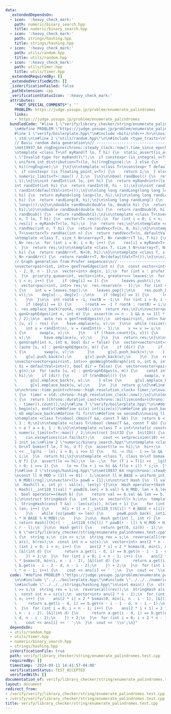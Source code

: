 ```yaml
---
data:
  _extendedDependsOn:
  - icon: ':heavy_check_mark:'
    path: numeric/binary_search.hpp
    title: numeric/binary_search.hpp
  - icon: ':heavy_check_mark:'
    path: strings/hashing.hpp
    title: strings/hashing.hpp
  - icon: ':heavy_check_mark:'
    path: utils/random.hpp
    title: utils/random.hpp
  - icon: ':heavy_check_mark:'
    path: utils/timer.hpp
    title: utils/timer.hpp
  _extendedRequiredBy: []
  _extendedVerifiedWith: []
  _isVerificationFailed: false
  _pathExtension: cpp
  _verificationStatusIcon: ':heavy_check_mark:'
  attributes:
    '*NOT_SPECIAL_COMMENTS*': ''
    PROBLEM: https://judge.yosupo.jp/problem/enumerate_palindromes
    links:
    - https://judge.yosupo.jp/problem/enumerate_palindromes
  bundledCode: "#line 1 \"verify/library_checker/string/enumerate_palindromes.test.cpp\"\
    \n#define PROBLEM \"https://judge.yosupo.jp/problem/enumerate_palindromes\"\n\n\
    #line 1 \"verify/boilerplate.hpp\"\n#include <bits/stdc++.h>\n\nusing namespace\
    \ std;\n\n#line 2 \"utils/random.hpp\"\n\n#include <type_traits>\n\n// ----------------------------------------------------\n\
    // Basic random data generation\n// ----------------------------------------------------\n\
    \nmt19937_64 rngEngine(chrono::steady_clock::now().time_since_epoch().count());\n\
    \ntemplate <class T>\nT myRand(T lo, T hi) {\n  static_assert(is_arithmetic_v<T>,\
    \ \"Invalid type for myRand()\");\n  if constexpr (is_integral_v<T>) {\n    return\
    \ uniform_int_distribution<T>(lo, hi)(rngEngine);\n  } else {\n    return uniform_real_distribution<T>(lo,\
    \ hi)(rngEngine);\n  }\n}\n\ntemplate <class T>\nconstexpr T defaultVal() {\n\
    \  if constexpr (is_floating_point_v<T>) {\n    return 1;\n  } else {\n    return\
    \ numeric_limits<T>::max() / 2;\n  }\n}\n\nbool randBool() {\n  return myRand<int>(0,\
    \ 1);\n}\n\nint randInt(int lo, int hi) {\n  return myRand<int>(lo, hi);\n}\n\n\
    int randInt(int hi) {\n  return randInt(0, hi - 1);\n}\n\nint randInt() {\n  return\
    \ randInt(defaultVal<int>());\n}\n\nlong long randLong(long long lo, long long\
    \ hi) {\n  return myRand<long long>(lo, hi);\n}\n\nlong long randLong(long long\
    \ hi) {\n  return randLong(0, hi);\n}\n\nlong long randLong() {\n  return randLong(defaultVal<long\
    \ long>());\n}\n\ndouble randDoub(double lo, double hi) {\n  return myRand<double>(lo,\
    \ hi);\n}\n\ndouble randDoub(double hi) {\n  return randDoub(0, hi);\n}\n\ndouble\
    \ randDoub() {\n  return randDoub(1);\n}\n\ntemplate <class T>\nvector<T> randVec(int\
    \ n, T lo, T hi) {\n  vector<T> res(n);\n  for (int i = 0; i < n; i++) {\n   \
    \ res[i] = myRand<T>(lo, hi);\n  }\n  return res;\n}\n\ntemplate <class T>\nvector<T>\
    \ randVec(int n, T hi) {\n  return randVec<T>(n, 0, hi);\n}\n\ntemplate <class\
    \ T>\nvector<T> randVec(int n) {\n  return randVec<T>(n, defaultVal<T>());\n}\n\
    \ntemplate <class T, size_t N>\narray<T, N> randArr(T lo, T hi) {\n  array<T,\
    \ N> res;\n  for (int i = 0; i < N; i++) {\n    res[i] = myRand<T>(lo, hi);\n\
    \  }\n  return res;\n}\n\ntemplate <class T, size_t N>\narray<T, N> randArr(T\
    \ hi) {\n  return randArr<T, N>(0, hi);\n}\n\ntemplate <class T, size_t N>\narray<T,\
    \ N> randArr() {\n  return randArr<T, N>(defaultVal<T>());\n}\n\n// ----------------------------------------------------\n\
    // Graph generation from Prufer sequences\n// ----------------------------------------------------\n\
    \nvector<pair<int, int>> genTreeEdges(int n) {\n  const vector<int> prufer = randVec(n\
    \ - 2, 0, n - 1);\n  vector<int> deg(n, 1);\n  for (int x : prufer) {\n    deg[x]++;\n\
    \  }\n  priority_queue<int, vector<int>, greater<>> leaves;\n  for (int i = 0;\
    \ i < n; i++) {\n    if (deg[i] == 1) {\n      leaves.push(i);\n    }\n  }\n\n\
    \  vector<pair<int, int>> res;\n  res.reserve(n - 1);\n  for (int v : prufer)\
    \ {\n    int u = leaves.top();\n    leaves.pop();\n\n    res.push_back(minmax(u,\
    \ v));\n    deg[u]--, deg[v]--;\n\n    if (deg[v] == 1) {\n      leaves.push(v);\n\
    \    }\n  }\n\n  int rootA = -1, rootB = -1;\n  for (int i = 0; i < n; i++) {\n\
    \    if (deg[i] == 1) {\n      (rootA == -1 ? rootA : rootB) = i;\n    }\n  }\n\
    \  res.emplace_back(rootA, rootB);\n\n  return res;\n}\n\nvector<pair<int, int>>\
    \ genGraphEdges(int n, int m) {\n  assert(m >= n - 1 && m <= 1ll * n * (n - 1)\
    \ / 2);\n\n  auto res = genTreeEdges(n);\n  set<pair<int, int>> have;\n  for (auto\
    \ [u, v] : res) {\n    have.emplace(u, v);\n  }\n\n  while (ssize(res) < m) {\n\
    \    int u = randInt(n), v = randInt(n - 1);\n    v += v >= u;\n    if (u > v)\
    \ {\n      swap(u, v);\n    }\n    if (!have.count({u, v})) {\n      res.emplace_back(u,\
    \ v);\n      have.emplace(u, v);\n    }\n  }\n  return res;\n}\n\nvector<vector<int>>\
    \ genGraph(int n, int m, bool dir = false) {\n  vector<vector<int>> g(n);\n  for\
    \ (auto [u, v] : genGraphEdges(n, m)) {\n    if (dir) {\n      if (randBool())\
    \ {\n        swap(u, v);\n      }\n      g[u].push_back(v);\n    } else {\n  \
    \    g[u].push_back(v);\n      g[v].push_back(u);\n    }\n  }\n  return g;\n}\n\
    \nvector<vector<pair<int, int>>> genWeightedGraph(int n, int m, int lo = 1, int\
    \ hi = defaultVal<int>(), bool dir = false) {\n  vector<vector<pair<int, int>>>\
    \ g(n);\n  for (auto [u, v] : genGraphEdges(n, m)) {\n    const int w = randInt(lo,\
    \ hi);\n    if (dir) {\n      if (randBool()) {\n        swap(u, v);\n      }\n\
    \      g[u].emplace_back(v, w);\n    } else {\n      g[u].emplace_back(v, w);\n\
    \      g[v].emplace_back(u, w);\n    }\n  }\n  return g;\n}\n#line 2 \"utils/timer.hpp\"\
    \n\nchrono::time_point<chrono::high_resolution_clock> timer;\n\nvoid startTimer()\
    \ {\n  timer = std::chrono::high_resolution_clock::now();\n}\n\nlong long elapsed()\
    \ {\n  return (chrono::duration_cast<chrono::milliseconds>(chrono::high_resolution_clock::now()\
    \ - timer)).count();\n}\n#line 7 \"verify/boilerplate.hpp\"\n\n#define all(x)\
    \ begin(x), end(x)\n#define sz(x) int(size(x))\n#define pb push_back\n#define\
    \ eb emplace_back\n#define fi first\n#define se second\n\nusing ll = long long;\n\
    \ntemplate <class T>\nbool ckmin(T &a, const T &b) {\n  return b < a ? a = b,\
    \ 1 : 0;\n}\n\ntemplate <class T>\nbool ckmax(T &a, const T &b) {\n  return b\
    \ > a ? a = b, 1 : 0;\n}\n\ntemplate <class T = int>\nstatic constexpr T inf =\
    \ numeric_limits<T>::max() / 2;\n\nstruct InitIO {\n  InitIO() {\n    cin.tie(0)->sync_with_stdio(0);\n\
    \    cin.exceptions(cin.failbit);\n    cout << setprecision(10) << fixed;\n  }\n\
    } init_io;\n#line 2 \"numeric/binary_search.hpp\"\n\ntemplate <class T, class\
    \ U>\nT bsmin(T lo, T hi, U f) {\n  assert(lo <= hi);\n  hi++;\n  for (T i = T(1)\
    \ << __lg(hi - lo); i > 0; i >>= 1) {\n    hi -= (hi - i >= lo && f(hi - i)) *\
    \ i;\n  }\n  return hi;\n}\n\ntemplate <class T, class U>\nT bsmax(T lo, T hi,\
    \ U f) {\n  assert(lo <= hi);\n  lo--;\n  for (T i = T(1) << __lg(hi - lo); i\
    \ > 0; i >>= 1) {\n    lo += (lo + i <= hi && f(lo + i)) * i;\n  }\n  return lo;\n\
    }\n#line 2 \"strings/hashing.hpp\"\n\nmt19937_64 rng(chrono::steady_clock::now().time_since_epoch().count());\n\
    \nconst ll H_MOD = (1ll << 61) - 1;\nconst ll H_BASE = uniform_int_distribution<ll>(0,\
    \ H_MOD)(rng);\n\nvector<ll> powB = {1};\n\nstruct Hash {\n  ll val;\n  int len;\n\
    \n  Hash(ll x, int y) : val(x), len(y) {}\n\n  Hash operator+(Hash b) {\n    return\
    \ Hash((__int128_t(val) * powB[b.len] + b.val) % H_MOD, len + b.len);\n  }\n\n\
    \  bool operator==(Hash b) {\n    return val == b.val && len == b.len;\n  }\n\
    };\n\nstruct StringHash {\n  int len;\n  vector<ll> h;\n\n  template <class T>\n\
    \  StringHash(const T &s) : len(sz(s)), h(len + 1) {\n    for (int i = 0; i <\
    \ len; i++) {\n      h[i + 1] = (__int128_t(h[i]) * H_BASE + s[i]) % H_MOD;\n\
    \    }\n    while (sz(powB) <= len) {\n      powB.push_back(__int128_t(powB.back())\
    \ * H_BASE % H_MOD);\n    }\n  }\n\n  Hash get(int l, int r) {\n    r++;\n   \
    \ return Hash(((h[r] - __int128_t(h[l]) * powB[r - l]) % H_MOD + H_MOD) % H_MOD,\
    \ r - l);\n  }\n\n  Hash get() {\n    return get(0, sz(h) - 1);\n  }\n};\n#line\
    \ 6 \"verify/library_checker/string/enumerate_palindromes.test.cpp\"\n\nint main()\
    \ {\n  string s;\n  cin >> s;\n  string rev = s;\n  reverse(all(rev));\n  StringHash\
    \ a(s), b(rev);\n  const int n = sz(s);\n  vector<int> ans(2 * n - 1);\n  for\
    \ (int i = 0; i < n; i++) {\n    ans[2 * i] = 2 * bsmax(0, min(i, n - i - 1),\
    \ [&](int d) {\n      return a.get(i - d, i) == b.get(n - i - 1 - d, n - i - 1);\n\
    \    }) + 1;\n  }\n  for (int i = 0; i < n - 1; i++) {\n    ans[2 * i + 1] = 2\
    \ * bsmax(0, min(i, n - i - 2), [&](int d) {\n      return a.get(i - d, i) ==\
    \ b.get(n - i - 2 - d, n - i - 2);\n    }) + 2;\n  }\n  for (int i = 0; i < 2\
    \ * n - 1; i++) {\n    cout << ans[i] << ' ';\n  }\n  cout << '\\n';\n}\n"
  code: "#define PROBLEM \"https://judge.yosupo.jp/problem/enumerate_palindromes\"\
    \n\n#include \"../../boilerplate.hpp\"\n#include \"../../../numeric/binary_search.hpp\"\
    \n#include \"../../../strings/hashing.hpp\"\n\nint main() {\n  string s;\n  cin\
    \ >> s;\n  string rev = s;\n  reverse(all(rev));\n  StringHash a(s), b(rev);\n\
    \  const int n = sz(s);\n  vector<int> ans(2 * n - 1);\n  for (int i = 0; i <\
    \ n; i++) {\n    ans[2 * i] = 2 * bsmax(0, min(i, n - i - 1), [&](int d) {\n \
    \     return a.get(i - d, i) == b.get(n - i - 1 - d, n - i - 1);\n    }) + 1;\n\
    \  }\n  for (int i = 0; i < n - 1; i++) {\n    ans[2 * i + 1] = 2 * bsmax(0, min(i,\
    \ n - i - 2), [&](int d) {\n      return a.get(i - d, i) == b.get(n - i - 2 -\
    \ d, n - i - 2);\n    }) + 2;\n  }\n  for (int i = 0; i < 2 * n - 1; i++) {\n\
    \    cout << ans[i] << ' ';\n  }\n  cout << '\\n';\n}"
  dependsOn:
  - utils/random.hpp
  - utils/timer.hpp
  - numeric/binary_search.hpp
  - strings/hashing.hpp
  isVerificationFile: true
  path: verify/library_checker/string/enumerate_palindromes.test.cpp
  requiredBy: []
  timestamp: '2024-09-11 14:41:57-04:00'
  verificationStatus: TEST_ACCEPTED
  verifiedWith: []
documentation_of: verify/library_checker/string/enumerate_palindromes.test.cpp
layout: document
redirect_from:
- /verify/verify/library_checker/string/enumerate_palindromes.test.cpp
- /verify/verify/library_checker/string/enumerate_palindromes.test.cpp.html
title: verify/library_checker/string/enumerate_palindromes.test.cpp
---
```

